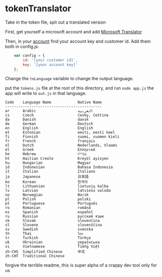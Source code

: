 # tokenTranslator
Take in the token file, spit out a translated version

First, get yourself a microsoft account and add [Microsoft Translator](http://datamarket.azure.com/dataset/bing/microsofttranslator)

Then, in your [account](http://datamarket.azure.com/dataset/bing/microsofttranslator) find your account key and customer id.
Add them both in config.js:
```javascript
	var config = {
		id: '[your customer id]',
		key: '[your account key]'
	};
```

Change the `toLanguage` variable to change the output language.

put the `tokens.js` file at the root of this directory, and run `node app.js`
the app will write to `out.js` in that language. 

```
Code    Language Name            Native Name
--------------------------------------------
ar	    Arabic	                 العربية
cs	    Czech	                 česky, čeština
da	    Danish	                 dansk
de	    German	                 Deutsch
en	    English	                 English
et	    Estonian	             eesti, eesti keel
fi	    Finnish	                 suomi, suomen kieli
fr	    French	                 français
nl	    Dutch	                 Nederlands, Vlaams
el	    Greek	                 Ελληνικά
he	    Hebrew	                 עברית
ht	    Haitian Creole	         Kreyòl ayisyen
hu	    Hungarian	             Magyar
id	    Indonesian	             Bahasa Indonesia
it	    Italian	                 Italiano
ja	    Japanese	             日本語
ko	    Korean	                 한국어
lt	    Lithuanian	             lietuvių kalba
lv	    Latvian	                 latviešu valoda
no	    Norwegian	             Norsk
pl	    Polish	                 polski
pt	    Portuguese	             Português
ro	    Romanian	             română
es	    Spanish	                 español
ru	    Russian	                 русский язык
sk	    Slovak	                 slovenčina
sl	    Slovene	                 slovenščina
sv	    Swedish	                 svenska
th	    Thai	                 ไทย
tr	    Turkish	                 Türkçe
uk	    Ukrainian	             українська
vi	    Vietnamese	             Tiếng Việt
zh-CHS	Simplified Chinese	     中文
zh-CHT	Traditional Chinese	     
```

forgive the terrible readme, this is super alpha of a crappy dev tool only for us
